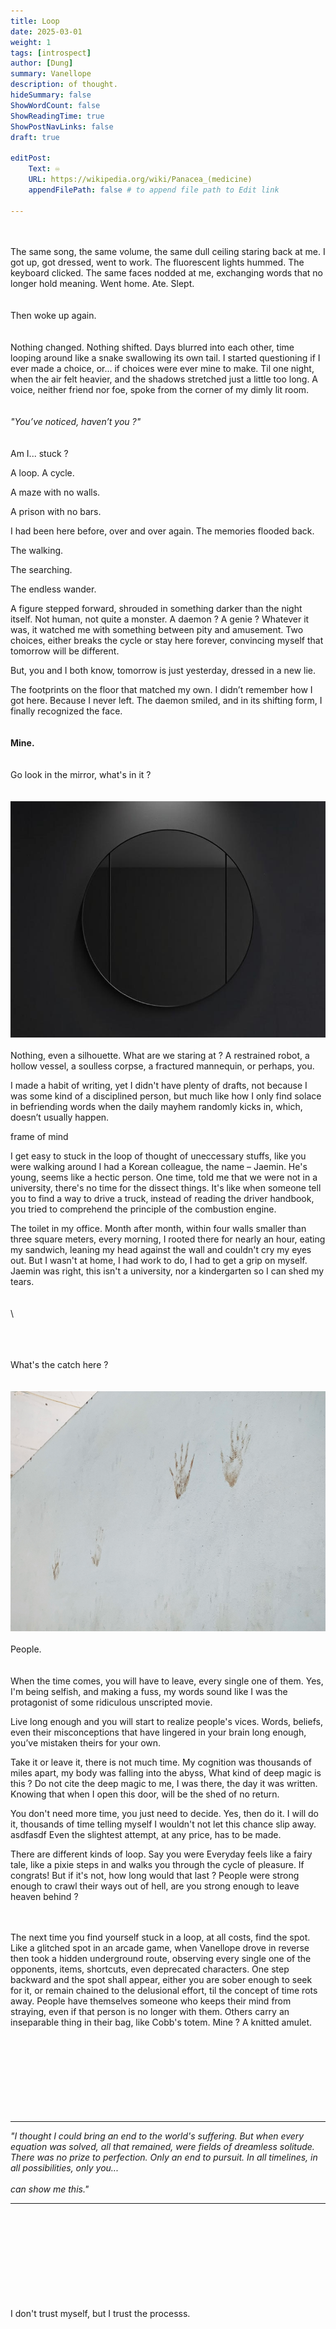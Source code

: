 ```yaml
---
title: Loop
date: 2025-03-01
weight: 1
tags: [introspect]
author: [Dung]
summary: Vanellope
description: of thought.
hideSummary: false
ShowWordCount: false
ShowReadingTime: true
ShowPostNavLinks: false
draft: true

editPost:
    Text: ♾️
    URL: https://wikipedia.org/wiki/Panacea_(medicine)
    appendFilePath: false # to append file path to Edit link

---
```

\
\
The same song, the same volume, the same dull ceiling staring back at me. I got up, got dressed, went to work. The fluorescent lights hummed. The keyboard clicked. The same faces nodded at me, exchanging words that no longer hold meaning. Went home. Ate. Slept.
\
\
\
Then woke up again.
\
\
\
Nothing changed. Nothing shifted. Days blurred into each other, time looping around like a snake swallowing its own tail. I started questioning if I ever made a choice, or... if choices were ever mine to make. Til one night, when the air felt heavier, and the shadows stretched just a little too long. A voice, neither friend nor foe, spoke from the corner of my dimly lit room.
\
\
\
*"You’ve noticed, haven’t you ?"*
\
\
\
Am I... stuck ?

A loop. A cycle.

A maze with no walls. 

A prison with no bars.

I had been here before, over and over again. The memories flooded back. 

The walking.

The searching. 

The endless wander.

A figure stepped forward, shrouded in something darker than the night itself. Not human, not quite a monster. A daemon ? A genie ? Whatever it was, it watched me with something between pity and amusement. Two choices, either breaks the cycle or stay here forever, convincing myself that tomorrow will be different.

But, you and I both know, tomorrow is just yesterday, dressed in a new lie. 

The footprints on the floor that matched my own. I didn’t remember how I got here. Because I never left. The daemon smiled, and in its shifting form, I finally recognized the face.
\
\
\
**Mine.**
\
\
\
Go look in the mirror, what's in it ?
​\
\
\
![alt text](mirror.jpg)
\
\
Nothing, even a silhouette. What are we staring at ? A restrained robot, a hollow vessel, a soulless corpse, a fractured mannequin, or perhaps, you.


I made a habit of writing, yet I didn't have plenty of drafts, not because I was some kind of a disciplined person, but much like how I only find solace in befriending words when the daily mayhem randomly kicks in, which, doesn’t usually happen.

frame of mind

I get easy to stuck in the loop of thought of uneccessary stuffs, like you were walking around 
I had a Korean colleague, the name – Jaemin. He's young, seems like a hectic person. One time,
told me that we were not in a university, there's no time for the dissect things.
It's like when someone tell you to find a way to drive a truck, instead of reading the driver handbook, you tried to comprehend the principle of the combustion engine.

The toilet in my office. Month after month, within four walls smaller than three square meters, every morning, I rooted there for nearly an hour, eating my sandwich, leaning my head against the wall and couldn't cry my eyes out. But I wasn't at home, I had work to do, I had to get a grip on myself. Jaemin was right, this isn't a university, nor a kindergarten so I can shed my tears.
\
\
\
\

\
\
\
What's the catch here ?
\
\
\
![alt text](image.png)
\
\
People.
\
\
\
When the time comes, you will have to leave, every single one of them. Yes, I'm being selfish, and making a fuss, my words sound like I was the protagonist of some ridiculous unscripted movie.

Live long enough and you will start to realize people's vices. Words, beliefs, even their misconceptions that have lingered in your brain long enough, you’ve mistaken theirs for your own.

Take it or leave it, there is not much time. My cognition was thousands of miles apart, my body was falling into the abyss, 
What kind of deep magic is this ? 
Do not cite the deep magic to me, I was there, the day it was written.
Knowing that when I open this door, will be the shed of no return.

You don't need more time, you just need to decide. Yes, then do it. I will do it, thousands of time telling myself I wouldn't not let this chance slip away. asdfasdf Even the slightest attempt, at any price, has to be made.

There are different kinds of loop. Say you were 
Everyday feels like a fairy tale, like a pixie steps in and walks you through the cycle of pleasure. If 
congrats! But if it's not, how long would that last ? People were strong enough to crawl their ways out of hell, are you strong enough to leave heaven behind ?

\
\
The next time you find yourself stuck in a loop, at all costs, find the spot. Like a glitched spot in an arcade game, when Vanellope drove in reverse then took a hidden underground route, observing every single one of the opponents, items, shortcuts, even deprecated characters. One step backward and the spot shall appear, either you are sober enough to seek for it, or remain chained to the delusional effort, til the concept of time rots away. People have themselves someone who keeps their mind from straying, even if that person is no longer with them. Others carry an inseparable thing in their bag, like Cobb's totem. Mine ? A knitted amulet.
\
\
\
\
\
\
\
\
​
___________________

*"I thought I could bring an end to the world's suffering.*
*But when every equation was solved, all that remained, were fields of dreamless solitude.*
*There was no prize to perfection. Only an end to pursuit.*
*In all timelines, in all possibilities, only you...*
\
\
*can show me this."*
___________________
\
\
\
\
\
\
\
\
\
I don't trust myself, but I trust the processs.
​\
\
\
\
\
\
\
\
​
<!-- the shed of no return 
rendezvous
scintillate
​I bet you never know, that will be the last time you see them. -->

<!-- All of the panacea stuff, turned out to be true.

万能薬

You were there, flesh and bone
even my neighbors see me by luck
agony
sedate
figment
convo
nothingness
starred
to amount to
vestige of hope
what's the catch here ?
here's the catch
with great power comes great electricity bill
you don't see that everyday
uh , Control-Alt-Delete, I guess ?
trippin'
drive insane
in the nick of time
If this isn't nice, what is ?
Let's teach fish how to swim
remedy
nemesis
give me a break
again, just, come to your senses
hear me out
do-over
long for something
that's the neat part, you don't
to infinity and beyond

Extroverts always want the introverts to talk more, yet no one is telling the extroverts to shut the fvck up. 
Anh đón gió đêm, làn gió đó thổi qua em. Như vậy có tính chúng ta ôm nhau không

"The perfect kind of weakness
The sickly kind of sweetness

You’re my enemy and my light
Darkest night, The curse of you and I
Maybe if we could turn back time
We’ll survive, the curse of you and I"

柔弱
最後の砦



steins;gate ep 21

あの ね 最近 怖い 夢 ばっかり 見る ん だ
夢 の 中 で ね いつも まゆ し ぃ は ひどい 目 に 遭う の
ピストル で パン て 撃た れ たり
車 の 事故 に 巻き込ま れ たり 電車 に ひか れ たり …
まるで 本当の こと み たい で
す っ ごく 怖く て 痛く て
悲しく て …
誰 か 助け て って 一生懸命 声 出す ん だ けど
出せ なく て …
どうして そんな 夢 見る の か な ？
で ね その 夢 の 最後 に は
いつも オカリン が 助け に 来 て くれる の
まゆ し ぃ は ｢ オカリン ありがとう ｣ って 言う ん だ けど
その 声 も オカリン に は 聞こえ なく って
まゆ し ぃ の こと 抱きしめて とって も 悲し そう な 顔 を し て
絶対 泣か ない ん だ けど 一生懸命 我慢 し てる の が 分かる の
だから まゆ し ぃ も
｢ ごめん ね ｣ って 言う ん だ けど
声 は やっぱり 届か なく て
目 が 覚める の
-->